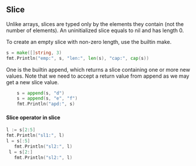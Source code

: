 ## Slice 

Unlike arrays, slices are typed only by the elements they contain (not the number of elements). An uninitialized slice equals to nil and has length 0.

To create an empty slice with non-zero length, use the builtin make.

```go 
s = make([]string, 3)
fmt.Println("emp:", s, "len:", len(s), "cap:", cap(s))
```
One is the builtin append, which returns a slice containing one or more new values. Note that we need to accept a return value from append as we may get a new slice value.


```go 
    s = append(s, "d")
    s = append(s, "e", "f")
    fmt.Println("apd:", s)
```

#### Slice operator in slice 
 
 ```go
 l := s[2:5]
 fmt.Println("sl1:", l)
 l = s[:5]
    fmt.Println("sl2:", l)
  l = s[2:]
    fmt.Println("sl2:", l)  
```